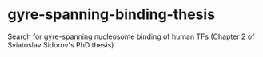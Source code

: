 # gyre-spanning-binding-thesis
Search for gyre-spanning nucleosome binding of human TFs (Chapter 2 of Sviatoslav Sidorov's PhD thesis)
